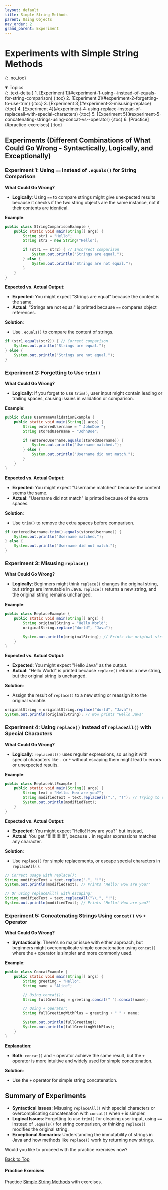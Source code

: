```yaml
---
layout: default
title: Simple String Methods
parent: Using Objects
nav_order: 2
grand_parent: Experiment
---
```


# Experiments with Simple String Methods
{: .no_toc}

<details open markdown="block">
  <summary>
    Topics
  </summary>
  {: .text-delta }
  1. [Experiment 1](#experiment-1-using--instead-of-equals-for-string-comparison)
     {:toc}
  2. [Experiment 2](#experiment-2-forgetting-to-use-trim)
     {:toc}
  3. [Experiment 3](#experiment-3-misusing-replace)
     {:toc}
  4. [Experiment 4](#experiment-4-using-replace-instead-of-replaceall-with-special-characters)
     {:toc}
  5. [Experiment 5](#experiment-5-concatenating-strings-using-concat-vs--operator)
     {:toc}
  6. [Practice](#practice-exercises)
     {:toc}
</details>

## Experiments (Different Combinations of What Could Go Wrong - Syntactically, Logically, and Exceptionally)

### **Experiment 1: Using `==` Instead of `.equals()` for String Comparison**

**What Could Go Wrong?**
- **Logically**: Using `==` to compare strings might give unexpected results because it checks if the two string objects are the same instance, not if their contents are identical.

**Example**:
```java
public class StringComparisonExample {
    public static void main(String[] args) {
        String str1 = "Hello";
        String str2 = new String("Hello");

        if (str1 == str2) { // Incorrect comparison
            System.out.println("Strings are equal.");
        } else {
            System.out.println("Strings are not equal.");
        }
    }
}
```

**Expected vs. Actual Output**:
- **Expected**: You might expect "Strings are equal" because the content is the same.
- **Actual**: "Strings are not equal" is printed because `==` compares object references.

**Solution**:
- Use `.equals()` to compare the content of strings.

```java
if (str1.equals(str2)) { // Correct comparison
    System.out.println("Strings are equal.");
} else {
    System.out.println("Strings are not equal.");
}
```

### **Experiment 2: Forgetting to Use `trim()`**

**What Could Go Wrong?**
- **Logically**: If you forget to use `trim()`, user input might contain leading or trailing spaces, causing issues in validation or comparison.

**Example**:
```java
public class UsernameValidationExample {
    public static void main(String[] args) {
        String enteredUsername = " JohnDoe ";
        String storedUsername = "JohnDoe";

        if (enteredUsername.equals(storedUsername)) {
            System.out.println("Username matched.");
        } else {
            System.out.println("Username did not match.");
        }
    }
}
```

**Expected vs. Actual Output**:
- **Expected**: You might expect "Username matched" because the content seems the same.
- **Actual**: "Username did not match" is printed because of the extra spaces.

**Solution**:
- Use `trim()` to remove the extra spaces before comparison.

```java
if (enteredUsername.trim().equals(storedUsername)) {
    System.out.println("Username matched.");
} else {
    System.out.println("Username did not match.");
}
```

### **Experiment 3: Misusing `replace()`**

**What Could Go Wrong?**
- **Logically**: Beginners might think `replace()` changes the original string, but strings are immutable in Java. `replace()` returns a new string, and the original string remains unchanged.

**Example**:
```java
public class ReplaceExample {
    public static void main(String[] args) {
        String originalString = "Hello World";
        originalString.replace("World", "Java");

        System.out.println(originalString); // Prints the original string
    }
}
```

**Expected vs. Actual Output**:
- **Expected**: You might expect "Hello Java" as the output.
- **Actual**: "Hello World" is printed because `replace()` returns a new string, but the original string is unchanged.

**Solution**:
- Assign the result of `replace()` to a new string or reassign it to the original variable.

```java
originalString = originalString.replace("World", "Java");
System.out.println(originalString); // Now prints "Hello Java"
```

### **Experiment 4: Using `replace()` Instead of `replaceAll()` with Special Characters**

**What Could Go Wrong?**
- **Logically**: `replaceAll()` uses regular expressions, so using it with special characters like `.` or `*` without escaping them might lead to errors or unexpected results.

**Example**:
```java
public class ReplaceAllExample {
    public static void main(String[] args) {
        String text = "Hello. How are you?";
        String modifiedText = text.replaceAll(".", "!"); // Trying to replace '.' with '!'
        System.out.println(modifiedText);
    }
}
```

**Expected vs. Actual Output**:
- **Expected**: You might expect "Hello! How are you?" but instead,
- **Actual**: You get "!!!!!!!!!!!!!!", because `.` in regular expressions matches any character.

**Solution**:
- Use `replace()` for simple replacements, or escape special characters in `replaceAll()`.

```java
// Correct usage with replace():
String modifiedText = text.replace(".", "!");
System.out.println(modifiedText); // Prints "Hello! How are you?"

// Or using replaceAll() with escaping:
String modifiedText = text.replaceAll("\\.", "!");
System.out.println(modifiedText); // Prints "Hello! How are you?"
```

### **Experiment 5: Concatenating Strings Using `concat()` vs `+` Operator**

**What Could Go Wrong?**
- **Syntactically**: There's no major issue with either approach, but beginners might overcomplicate simple concatenation using `concat()` where the `+` operator is simpler and more commonly used.

**Example**:
```java
public class ConcatExample {
    public static void main(String[] args) {
        String greeting = "Hello";
        String name = "Alice";

        // Using concat():
        String fullGreeting = greeting.concat(" ").concat(name);

        // Using + operator:
        String fullGreetingWithPlus = greeting + " " + name;

        System.out.println(fullGreeting);
        System.out.println(fullGreetingWithPlus);
    }
}
```

**Explanation**:
- **Both**: `concat()` and `+` operator achieve the same result, but the `+` operator is more intuitive and widely used for simple concatenation.

**Solution**:
- Use the `+` operator for simple string concatenation.

## **Summary of Experiments**
- **Syntactical Issues**: Misusing `replaceAll()` with special characters or overcomplicating concatenation with `concat()` when `+` is simpler.
- **Logical Issues**: Forgetting to use `trim()` for cleaning user input, using `==` instead of `.equals()` for string comparison, or thinking `replace()` modifies the original string.
- **Exceptional Scenarios**: Understanding the immutability of strings in Java and how methods like `replace()` work by returning new strings.

Would you like to proceed with the practice exercises now?

[Back to Top](#top)

#### Practice Exercises
Practice [Simple String Methods](../practice/java/foundations/string-simple-methods) with exercises.
